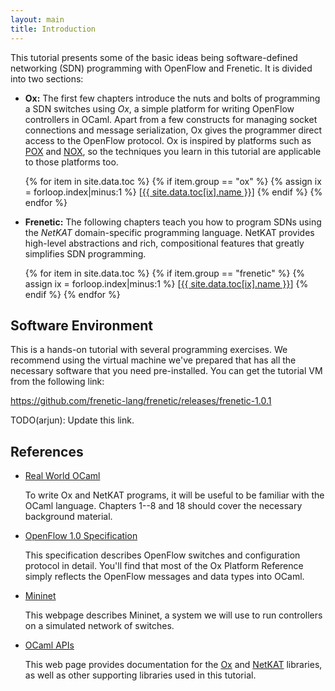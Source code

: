 ```yaml
---
layout: main
title: Introduction
---
```


This tutorial presents some of the basic ideas being software-defined
networking (SDN) programming with OpenFlow and Frenetic. It is divided
into two sections:

* **Ox:** The first few chapters introduce the nuts and bolts of
programming a SDN switches using *Ox*, a simple platform for writing
OpenFlow controllers in OCaml. Apart from a few constructs for
managing socket connections and message serialization, Ox gives the
programmer direct access to the OpenFlow protocol. Ox is inspired by
platforms such as
[POX](https://openflow.stanford.edu/display/ONL/POX+Wiki) and
[NOX](http://www.noxrepo.org/nox/about-nox/), so the techniques you
learn in this tutorial are applicable to those platforms too.

<ul>
{% for item in site.data.toc %}
{% if item.group == "ox" %}
{% assign ix = forloop.index|minus:1 %}
[<a href="{{ site.data.toc[ix].path }}">{{ site.data.toc[ix].name }}</a>]
{% endif %}
{% endfor %}
</ul>

* **Frenetic:** The following chapters teach you how to program SDNs
  using the _NetKAT_ domain-specific programming language. NetKAT
  provides high-level abstractions and rich, compositional features
  that greatly simplifies SDN programming.

<ul>
{% for item in site.data.toc %}
{% if item.group == "frenetic" %}
{% assign ix = forloop.index|minus:1 %}
[<a href="{{ site.data.toc[ix].path }}">{{ site.data.toc[ix].name }}</a>]
{% endif %}
{% endfor %}
</ul>

Software Environment
--------------------

This is a hands-on tutorial with several programming exercises.  We
recommend using the virtual machine we've prepared that has all the
necessary software that you need pre-installed. You can get the
tutorial VM from the following link:

https://github.com/frenetic-lang/frenetic/releases/frenetic-1.0.1

TODO(arjun): Update this link.

References
----------

- [Real World OCaml](https://realworldocaml.org)

  To write Ox and NetKAT programs, it will be useful to be familiar
  with the OCaml language. Chapters 1--8 and 18 should cover the
  necessary background material.

- [OpenFlow 1.0 Specification](http://www.openflow.org/documents/openflow-spec-v1.0.0.pdf)

  This specification describes OpenFlow switches and configuration
  protocol in detail. You'll find that most of the Ox Platform
  Reference simply reflects the OpenFlow messages and data types into
  OCaml. 

- [Mininet](http://mininet.org/)

  This webpage describes Mininet, a system we will use to run
  controllers on a simulated network of switches.

- [OCaml APIs](http://frenetic-lang.github.io/api)

  This web page provides documentation for the
  [Ox](http://freneti-lang.github.io/api/ox) and
  [NetKAT](http://frenetic-lang.github.io/api/frenetic) libraries, as
  well as other supporting libraries used in this tutorial.

[Real World OCaml]: https://realworldocaml.org